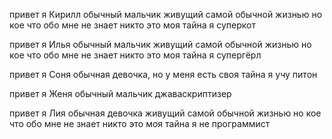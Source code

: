 привет я Кирилл обычный мальчик живущий самой обычной жизнью но кое что обо мне не знает никто это моя тайна я суперкот

привет я Илья обычный мальчик живущий самой обычной жизнью но кое что обо мне не знает никто это моя тайна я супергёрл

привет я Соня обычная девочка, но у меня есть своя тайна я учу питон

привет я Женя обычный мальчик джаваскриптизер

привет я Лия обычная девочка живущий самой обычной жизнью но кое что обо мне не знает никто это моя тайна я не программист
